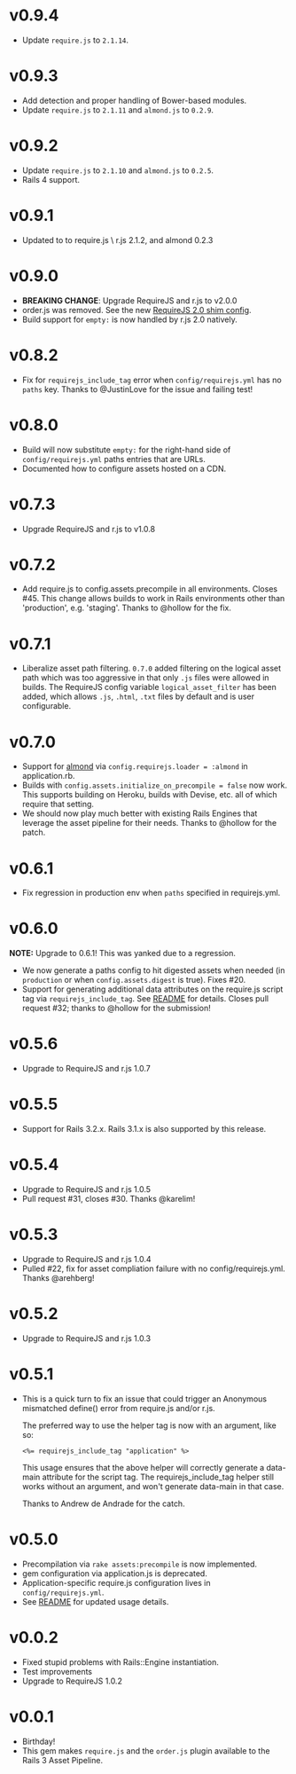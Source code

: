<!--
Marked Style: GitHub
-->
# v0.9.4

- Update `require.js` to `2.1.14`.

# v0.9.3

- Add detection and proper handling of Bower-based modules.
- Update `require.js` to `2.1.11` and `almond.js` to `0.2.9`.

# v0.9.2

- Update `require.js` to `2.1.10` and `almond.js` to `0.2.5`.
- Rails 4 support.

# v0.9.1

- Updated to to require.js \ r.js 2.1.2, and almond 0.2.3

# v0.9.0

- **BREAKING CHANGE**: Upgrade RequireJS and r.js to v2.0.0
- order.js was removed. See the new [RequireJS 2.0 shim config](https://github.com/jrburke/requirejs/wiki/Upgrading-to-RequireJS-2.0#wiki-shim).
- Build support for `empty:` is now handled by r.js 2.0 natively.

# v0.8.2

- Fix for `requirejs_include_tag` error when `config/requirejs.yml` has no
  `paths` key.  Thanks to @JustinLove for the issue and failing test!

# v0.8.0

- Build will now substitute `empty:` for the right-hand side of
  `config/requirejs.yml` paths entries that are URLs.
- Documented how to configure assets hosted on a CDN.

# v0.7.3

- Upgrade RequireJS and r.js to v1.0.8

# v0.7.2

- Add require.js to config.assets.precompile in all environments.  Closes #45.
  This change allows builds to work in Rails environments other than
  'production', e.g. 'staging'.  Thanks to @hollow for the fix.

# v0.7.1

- Liberalize asset path filtering.  `0.7.0` added filtering on the logical
  asset path which was too aggressive in that only `.js` files were allowed in
  builds.  The RequireJS config variable `logical_asset_filter` has been
  added, which allows `.js`, `.html`, `.txt` files by default and is user
  configurable.

# v0.7.0

- Support for [almond](https://github.com/jrburke/almond) via
  `config.requirejs.loader = :almond` in application.rb.
- Builds with `config.assets.initialize_on_precompile = false` now work.
  This supports building on Heroku, builds with Devise, etc. all of
  which require that setting.
- We should now play much better with existing Rails Engines that
  leverage the asset pipeline for their needs.  Thanks to @hollow for the
  patch.

# v0.6.1

- Fix regression in production env when `paths` specified in requirejs.yml.

# v0.6.0

**NOTE:** Upgrade to 0.6.1! This was yanked due to a regression.

- We now generate a paths config to hit digested assets when needed (in
  `production` or when `config.assets.digest` is true). Fixes #20.
- Support for generating additional data attributes on the require.js script
  tag via `requirejs_include_tag`. See [README](README.md) for details. Closes 
  pull request #32; thanks to @hollow for the submission!

# v0.5.6

- Upgrade to RequireJS and r.js 1.0.7

# v0.5.5

- Support for Rails 3.2.x.  Rails 3.1.x is also supported by this release.

# v0.5.4

- Upgrade to RequireJS and r.js 1.0.5
- Pull request #31, closes #30.  Thanks @karelim!

# v0.5.3

- Upgrade to RequireJS and r.js 1.0.4
- Pulled #22, fix for asset compliation failure with no config/requirejs.yml.
  Thanks @arehberg!

# v0.5.2

- Upgrade to RequireJS and r.js 1.0.3

# v0.5.1

- This is a quick turn to fix an issue that could trigger an Anonymous mismatched define() error from require.js and/or r.js.

    The preferred way to use the helper tag is now with an argument, like
    so:

    ```erb
    <%= requirejs_include_tag "application" %>
    ```

    This usage ensures that the above helper will correctly generate a
    data-main attribute for the script tag.  The requirejs_include_tag
    helper still works without an argument, and won't generate data-main
    in that case.

    Thanks to Andrew de Andrade for the catch.

# v0.5.0

- Precompilation via `rake assets:precompile` is now implemented.
- gem configuration via application.js is deprecated.
- Application-specific require.js configuration lives in `config/requirejs.yml`.
- See [README](README.md) for updated usage details.

# v0.0.2

- Fixed stupid problems with Rails::Engine instantiation.
- Test improvements
- Upgrade to RequireJS 1.0.2

# v0.0.1

- Birthday!
- This gem makes `require.js` and the `order.js` plugin available to the Rails 3 Asset Pipeline.

